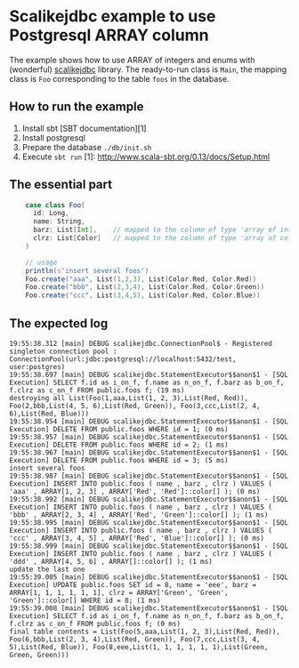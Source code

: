 # Scalikejdbc example to use Postgresql ARRAY column

The example shows how to use ARRAY of integers and enums with (wonderful) [scalikejdbc](http://scalikejdbc.org) library. The ready-to-run class is `Main`, the mapping class is `Foo` corresponding to the table `foos` in the database.

## How to run the example

1. Install sbt [SBT documentation][1]
2. Install postgresql
3. Prepare the database `./db/init.sh`
4. Execute `sbt run`
[1]: http://www.scala-sbt.org/0.13/docs/Setup.html

## The essential part

```scala
    case class Foo(
      id: Long,
      name: String,
      barz: List[Int],    // mapped to the column of type 'array of ints'
      clrz: List[Color]   // mapped to the column of type 'array of colors' (color is a users type)
    )

    // usage
    println(s"insert several foos")
    Foo.create("aaa", List(1,2,3), List(Color.Red, Color.Red))
    Foo.create("bbb", List(2,3,4), List(Color.Red, Color.Green))
    Foo.create("ccc", List(3,4,5), List(Color.Red, Color.Blue))
```

## The expected log

```
19:55:38.312 [main] DEBUG scalikejdbc.ConnectionPool$ - Registered singleton connection pool : ConnectionPool(url:jdbc:postgresql://localhost:5432/test, user:postgres)
19:55:38.697 [main] DEBUG scalikejdbc.StatementExecutor$$anon$1 - [SQL Execution] SELECT f.id as i_on_f, f.name as n_on_f, f.barz as b_on_f, f.clrz as c_on_f FROM public.foos f; (19 ms)
destroying all List(Foo(1,aaa,List(1, 2, 3),List(Red, Red)), Foo(2,bbb,List(4, 5, 6),List(Red, Green)), Foo(3,ccc,List(2, 4, 6),List(Red, Blue)))
19:55:38.954 [main] DEBUG scalikejdbc.StatementExecutor$$anon$1 - [SQL Execution] DELETE FROM public.foos WHERE id = 1; (0 ms)
19:55:38.957 [main] DEBUG scalikejdbc.StatementExecutor$$anon$1 - [SQL Execution] DELETE FROM public.foos WHERE id = 2; (1 ms)
19:55:38.967 [main] DEBUG scalikejdbc.StatementExecutor$$anon$1 - [SQL Execution] DELETE FROM public.foos WHERE id = 3; (5 ms)
insert several foos
19:55:38.987 [main] DEBUG scalikejdbc.StatementExecutor$$anon$1 - [SQL Execution] INSERT INTO public.foos ( name , barz , clrz ) VALUES ( 'aaa' , ARRAY[1, 2, 3] , ARRAY['Red', 'Red']::color[] ); (0 ms)
19:55:38.992 [main] DEBUG scalikejdbc.StatementExecutor$$anon$1 - [SQL Execution] INSERT INTO public.foos ( name , barz , clrz ) VALUES ( 'bbb' , ARRAY[2, 3, 4] , ARRAY['Red', 'Green']::color[] ); (1 ms)
19:55:38.995 [main] DEBUG scalikejdbc.StatementExecutor$$anon$1 - [SQL Execution] INSERT INTO public.foos ( name , barz , clrz ) VALUES ( 'ccc' , ARRAY[3, 4, 5] , ARRAY['Red', 'Blue']::color[] ); (0 ms)
19:55:38.999 [main] DEBUG scalikejdbc.StatementExecutor$$anon$1 - [SQL Execution] INSERT INTO public.foos ( name , barz , clrz ) VALUES ( 'ddd' , ARRAY[4, 5, 6] , ARRAY[]::color[] ); (1 ms)
update the last one
19:55:39.005 [main] DEBUG scalikejdbc.StatementExecutor$$anon$1 - [SQL Execution] UPDATE public.foos SET id = 8, name = 'eee', barz = ARRAY[1, 1, 1, 1, 1, 1], clrz = ARRAY['Green', 'Green', 'Green']::color[] WHERE id = 8; (1 ms)
19:55:39.008 [main] DEBUG scalikejdbc.StatementExecutor$$anon$1 - [SQL Execution] SELECT f.id as i_on_f, f.name as n_on_f, f.barz as b_on_f, f.clrz as c_on_f FROM public.foos f; (0 ms)
final table contents = List(Foo(5,aaa,List(1, 2, 3),List(Red, Red)), Foo(6,bbb,List(2, 3, 4),List(Red, Green)), Foo(7,ccc,List(3, 4, 5),List(Red, Blue)), Foo(8,eee,List(1, 1, 1, 1, 1, 1),List(Green, Green, Green)))
```
